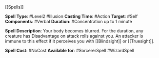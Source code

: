 [[Spells]]

**Spell Type**: #Level2 #Illusion
**Casting Time**: #Action 
**Target**: #Self 
**Components**: #Verbal 
**Duration**: #Concentration up to 1 minute

**Spell Description**: 
	Your body becomes blurred. For the duration, any creature has Disadvantage on attack rolls against you. An attacker is immune to this effect if it perceives you with [[Blindsight]] or [[Truesight]].

**Spell Cost**: #NoCost 
**Available for**: #SorcererSpell #WizardSpell 